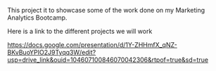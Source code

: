 This project it to showcase some of the work done on my Marketing Analytics Bootcamp.

Here is a link to the different projects we will work

<a>https://docs.google.com/presentation/d/1Y-ZHHmfX_qNZ-BKvBuoYPIO2J9Tyqq3W/edit?usp=drive_link&ouid=104607100846070042306&rtpof=true&sd=true</a>
